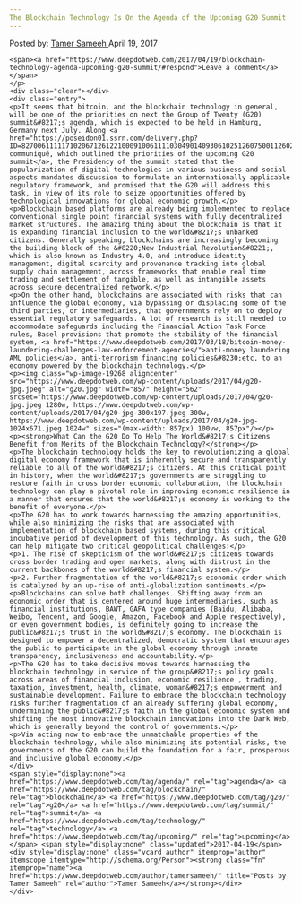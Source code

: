 ```yaml
---
The Blockchain Technology Is On the Agenda of the Upcoming G20 Summit
---
```

<article class="post-listing post-19264 post type-post status-publish format-standard has-post-thumbnail hentry category-deepdot-news tag-agenda tag-blockchain tag-g20 tag-summit tag-technology tag-upcoming">
    <div class="post-inner">
        <span>Posted by: <a href="https://www.deepdotweb.com/author/tamersameeh/" title="">Tamer Sameeh </a></span>
    <span>April 19, 2017</span>
    
    <span><a href="https://www.deepdotweb.com/2017/04/19/blockchain-technology-agenda-upcoming-g20-summit/#respond">Leave a comment</a></span>
    </p>
    <div class="clear"></div>
    <div class="entry">
    <p>It seems that bitcoin, and the blockchain technology in general, will be one of the priorities on next the Group of Twenty (G20) summit&#8217;s agenda, which is expected to be held in Hamburg, Germany next July. Along <a href="https://poseidon01.ssrn.com/delivery.php?ID=82700611111710206712612210009100611110304901409306102512607500112602509300406500106709803005200201501701309501706807902312400705201904509302202802309010011002907911905108404409000011911606409408009500209009811809">the communiqué, which outlined the priorities of the upcoming G20 summit</a>, the Presidency of the summit stated that the popularization of digital technologies in various business and social aspects mandates discussion to formulate an internationally applicable regulatory framework, and promised that the G20 will address this task, in view of its role to seize opportunities offered by technological innovations for global economic growth.</p>
    <p>Blockchain based platforms are already being implemented to replace conventional single point financial systems with fully decentralized market structures. The amazing thing about the blockchain is that it is expanding financial inclusion to the world&#8217;s unbanked citizens. Generally speaking, blockchains are increasingly becoming the building block of the &#8220;New Industrial Revolution&#8221;, which is also known as Industry 4.0, and introduce identity management, digital scarcity and provenance tracking into global supply chain management, across frameworks that enable real time trading and settlement of tangible, as well as intangible assets across secure decentralized network.</p>
    <p>On the other hand, blockchains are associated with risks that can influence the global economy, via bypassing or displacing some of the third parties, or intermediaries, that governments rely on to deploy essential regulatory safeguards. A lot of research is still needed to accommodate safeguards including the Financial Action Task Force rules, Basel provisions that promote the stability of the financial system, <a href="https://www.deepdotweb.com/2017/03/18/bitcoin-money-laundering-challenges-law-enforcement-agencies/">anti-money laundering AML policies</a>, anti-terrorism financing policies&#8230;etc, to an economy powered by the blockchain technology.</p>
    <p><img class="wp-image-19268 aligncenter" src="https://www.deepdotweb.com/wp-content/uploads/2017/04/g20-jpg.jpeg" alt="g20.jpg" width="857" height="562" srcset="https://www.deepdotweb.com/wp-content/uploads/2017/04/g20-jpg.jpeg 1280w, https://www.deepdotweb.com/wp-content/uploads/2017/04/g20-jpg-300x197.jpeg 300w, https://www.deepdotweb.com/wp-content/uploads/2017/04/g20-jpg-1024x671.jpeg 1024w" sizes="(max-width: 857px) 100vw, 857px"/></p>
    <p><strong>What Can the G20 Do To Help The World&#8217;s Citizens Benefit from Merits of the Blockchain Technology?</strong></p>
    <p>The blockchain technology holds the key to revolutionizing a global digital economy framework that is inherently secure and transparently reliable to all of the world&#8217;s citizens. At this critical point in history, when the world&#8217;s governments are struggling to restore faith in cross border economic collaboration, the blockchain technology can play a pivotal role in improving economic resilience in a manner that ensures that the world&#8217;s economy is working to the benefit of everyone.</p>
    <p>The G20 has to work towards harnessing the amazing opportunities, while also minimizing the risks that are associated with implementation of blockchain based systems, during this critical incubative period of development of this technology. As such, the G20 can help mitigate two critical geopolitical challenges:</p>
    <p>1. The rise of skepticism of the world&#8217;s citizens towards cross border trading and open markets, along with distrust in the current backbones of the world&#8217;s financial system.</p>
    <p>2. Further fragmentation of the world&#8217;s economic order which is catalyzed by an up-rise of anti-globalization sentiments.</p>
    <p>Blockchains can solve both challenges. Shifting away from an economic order that is centered around huge intermediaries, such as financial institutions, BAWT, GAFA type companies (Baidu, Alibaba, Weibo, Tencent, and Google, Amazon, Facebook and Apple respectively), or even government bodies, is definitely going to increase the public&#8217;s trust in the world&#8217;s economy. The blockchain is designed to empower a decentralized, democratic system that encourages the public to participate in the global economy through innate transparency, inclusiveness and accountability.</p>
    <p>The G20 has to take decisive moves towards harnessing the blockchain technology in service of the group&#8217;s policy goals across areas of financial inclusion, economic resilience , trading, taxation, investment, health, climate, woman&#8217;s empowerment and sustainable development. Failure to embrace the blockchain technology risks further fragmentation of an already suffering global economy, undermining the public&#8217;s faith in the global economic system and shifting the most innovative blockchain innovations into the Dark Web, which is generally beyond the control of governments.</p>
    <p>Via acting now to embrace the unmatchable properties of the blockchain technology, while also minimizing its potential risks, the governments of the G20 can build the foundation for a fair, prosperous and inclusive global economy.</p>
    </div>
    <span style="display:none"><a href="https://www.deepdotweb.com/tag/agenda/" rel="tag">agenda</a> <a href="https://www.deepdotweb.com/tag/blockchain/" rel="tag">blockchain</a> <a href="https://www.deepdotweb.com/tag/g20/" rel="tag">g20</a> <a href="https://www.deepdotweb.com/tag/summit/" rel="tag">summit</a> <a href="https://www.deepdotweb.com/tag/technology/" rel="tag">technology</a> <a href="https://www.deepdotweb.com/tag/upcoming/" rel="tag">upcoming</a></span> <span style="display:none" class="updated">2017-04-19</span>
    <div style="display:none" class="vcard author" itemprop="author" itemscope itemtype="http://schema.org/Person"><strong class="fn" itemprop="name"><a href="https://www.deepdotweb.com/author/tamersameeh/" title="Posts by Tamer Sameeh" rel="author">Tamer Sameeh</a></strong></div>
    </div>
</article>

